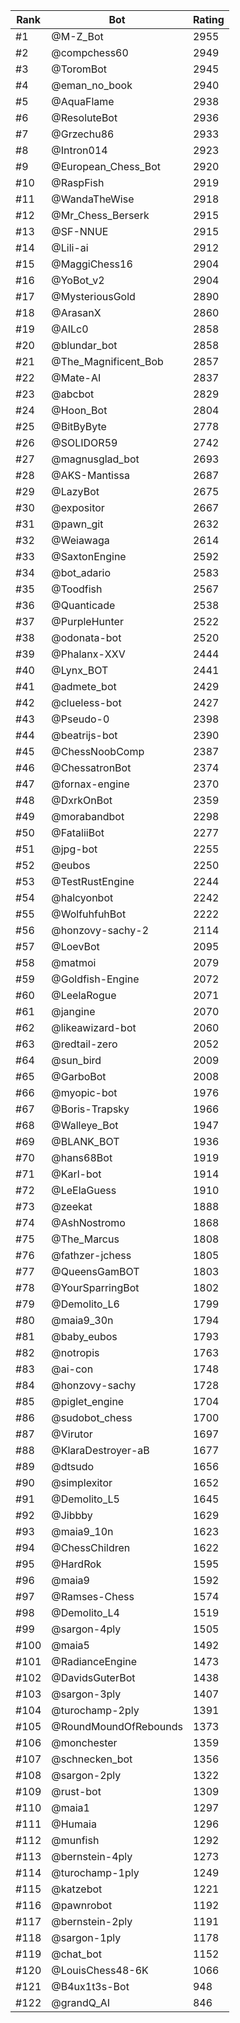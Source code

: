 Rank|Bot|Rating
---|---|---
#1|@M-Z_Bot|2955
#2|@compchess60|2949
#3|@ToromBot|2945
#4|@eman_no_book|2940
#5|@AquaFlame|2938
#6|@ResoluteBot|2936
#7|@Grzechu86|2933
#8|@Intron014|2923
#9|@European_Chess_Bot|2920
#10|@RaspFish|2919
#11|@WandaTheWise|2918
#12|@Mr_Chess_Berserk|2915
#13|@SF-NNUE|2915
#14|@Lili-ai|2912
#15|@MaggiChess16|2904
#16|@YoBot_v2|2904
#17|@MysteriousGold|2890
#18|@ArasanX|2860
#19|@AILc0|2858
#20|@blundar_bot|2858
#21|@The_Magnificent_Bob|2857
#22|@Mate-AI|2837
#23|@abcbot|2829
#24|@Hoon_Bot|2804
#25|@BitByByte|2778
#26|@SOLIDOR59|2742
#27|@magnusglad_bot|2693
#28|@AKS-Mantissa|2687
#29|@LazyBot|2675
#30|@expositor|2667
#31|@pawn_git|2632
#32|@Weiawaga|2614
#33|@SaxtonEngine|2592
#34|@bot_adario|2583
#35|@Toodfish|2567
#36|@Quanticade|2538
#37|@PurpleHunter|2522
#38|@odonata-bot|2520
#39|@Phalanx-XXV|2444
#40|@Lynx_BOT|2441
#41|@admete_bot|2429
#42|@clueless-bot|2427
#43|@Pseudo-0|2398
#44|@beatrijs-bot|2390
#45|@ChessNoobComp|2387
#46|@ChessatronBot|2374
#47|@fornax-engine|2370
#48|@DxrkOnBot|2359
#49|@morabandbot|2298
#50|@FataliiBot|2277
#51|@jpg-bot|2255
#52|@eubos|2250
#53|@TestRustEngine|2244
#54|@halcyonbot|2242
#55|@WolfuhfuhBot|2222
#56|@honzovy-sachy-2|2114
#57|@LoevBot|2095
#58|@matmoi|2079
#59|@Goldfish-Engine|2072
#60|@LeelaRogue|2071
#61|@jangine|2070
#62|@likeawizard-bot|2060
#63|@redtail-zero|2052
#64|@sun_bird|2009
#65|@GarboBot|2008
#66|@myopic-bot|1976
#67|@Boris-Trapsky|1966
#68|@Walleye_Bot|1947
#69|@BLANK_BOT|1936
#70|@hans68Bot|1919
#71|@Karl-bot|1914
#72|@LeElaGuess|1910
#73|@zeekat|1888
#74|@AshNostromo|1868
#75|@The_Marcus|1808
#76|@fathzer-jchess|1805
#77|@QueensGamBOT|1803
#78|@YourSparringBot|1802
#79|@Demolito_L6|1799
#80|@maia9_30n|1794
#81|@baby_eubos|1793
#82|@notropis|1763
#83|@ai-con|1748
#84|@honzovy-sachy|1728
#85|@piglet_engine|1704
#86|@sudobot_chess|1700
#87|@Virutor|1697
#88|@KlaraDestroyer-aB|1677
#89|@dtsudo|1656
#90|@simplexitor|1652
#91|@Demolito_L5|1645
#92|@Jibbby|1629
#93|@maia9_10n|1623
#94|@ChessChildren|1622
#95|@HardRok|1595
#96|@maia9|1592
#97|@Ramses-Chess|1574
#98|@Demolito_L4|1519
#99|@sargon-4ply|1505
#100|@maia5|1492
#101|@RadianceEngine|1473
#102|@DavidsGuterBot|1438
#103|@sargon-3ply|1407
#104|@turochamp-2ply|1391
#105|@RoundMoundOfRebounds|1373
#106|@monchester|1359
#107|@schnecken_bot|1356
#108|@sargon-2ply|1322
#109|@rust-bot|1309
#110|@maia1|1297
#111|@Humaia|1296
#112|@munfish|1292
#113|@bernstein-4ply|1273
#114|@turochamp-1ply|1249
#115|@katzebot|1221
#116|@pawnrobot|1192
#117|@bernstein-2ply|1191
#118|@sargon-1ply|1178
#119|@chat_bot|1152
#120|@LouisChess48-6K|1066
#121|@B4ux1t3s-Bot|948
#122|@grandQ_AI|846
